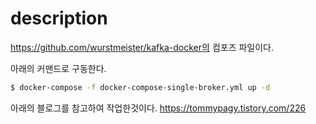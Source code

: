 # description

https://github.com/wurstmeister/kafka-docker의 컴포즈 파일이다.

아래의 커맨드로 구동한다.

```bash
$ docker-compose -f docker-compose-single-broker.yml up -d
```

아래의 블로그를 참고하여 작업한것이다.
https://tommypagy.tistory.com/226
